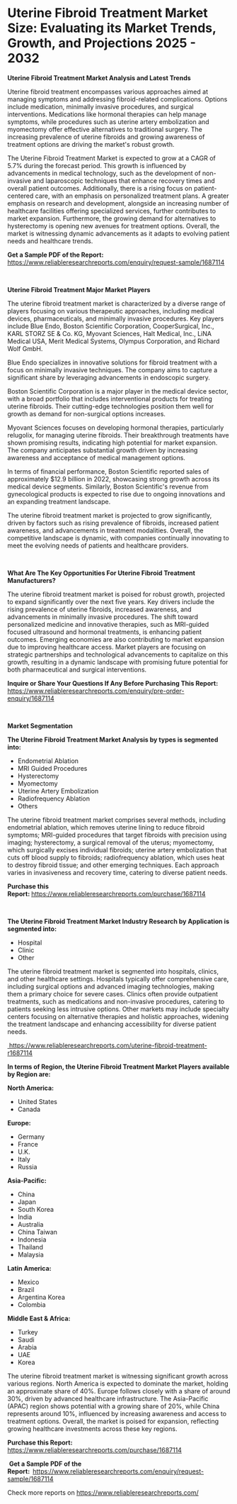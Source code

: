 <p><h1>Uterine Fibroid Treatment Market Size: Evaluating its Market Trends, Growth, and Projections 2025 - 2032</h1></p><p><strong>Uterine Fibroid Treatment Market Analysis and Latest Trends</strong></p>
<p><p>Uterine fibroid treatment encompasses various approaches aimed at managing symptoms and addressing fibroid-related complications. Options include medication, minimally invasive procedures, and surgical interventions. Medications like hormonal therapies can help manage symptoms, while procedures such as uterine artery embolization and myomectomy offer effective alternatives to traditional surgery. The increasing prevalence of uterine fibroids and growing awareness of treatment options are driving the market's robust growth.</p><p>The Uterine Fibroid Treatment Market is expected to grow at a CAGR of 5.7% during the forecast period. This growth is influenced by advancements in medical technology, such as the development of non-invasive and laparoscopic techniques that enhance recovery times and overall patient outcomes. Additionally, there is a rising focus on patient-centered care, with an emphasis on personalized treatment plans. A greater emphasis on research and development, alongside an increasing number of healthcare facilities offering specialized services, further contributes to market expansion. Furthermore, the growing demand for alternatives to hysterectomy is opening new avenues for treatment options. Overall, the market is witnessing dynamic advancements as it adapts to evolving patient needs and healthcare trends.</p></p>
<p><strong>Get a Sample PDF of the Report:&nbsp;</strong> <a href="https://www.reliableresearchreports.com/enquiry/request-sample/1687114?utm_campaign=2264&utm_medium=2&utm_source=Github&utm_content=ia&utm_term=08032025&utm_id=uterine-fibroid-treatment">https://www.reliableresearchreports.com/enquiry/request-sample/1687114</a></p>
<p>&nbsp;</p>
<p><strong>Uterine Fibroid Treatment Major Market Players</strong></p>
<p><p>The uterine fibroid treatment market is characterized by a diverse range of players focusing on various therapeutic approaches, including medical devices, pharmaceuticals, and minimally invasive procedures. Key players include Blue Endo, Boston Scientific Corporation, CooperSurgical, Inc., KARL STORZ SE & Co. KG, Myovant Sciences, Halt Medical, Inc., LiNA Medical USA, Merit Medical Systems, Olympus Corporation, and Richard Wolf GmbH.</p><p>Blue Endo specializes in innovative solutions for fibroid treatment with a focus on minimally invasive techniques. The company aims to capture a significant share by leveraging advancements in endoscopic surgery.</p><p>Boston Scientific Corporation is a major player in the medical device sector, with a broad portfolio that includes interventional products for treating uterine fibroids. Their cutting-edge technologies position them well for growth as demand for non-surgical options increases.</p><p>Myovant Sciences focuses on developing hormonal therapies, particularly relugolix, for managing uterine fibroids. Their breakthrough treatments have shown promising results, indicating high potential for market expansion. The company anticipates substantial growth driven by increasing awareness and acceptance of medical management options.</p><p>In terms of financial performance, Boston Scientific reported sales of approximately $12.9 billion in 2022, showcasing strong growth across its medical device segments. Similarly, Boston Scientific's revenue from gynecological products is expected to rise due to ongoing innovations and an expanding treatment landscape.</p><p>The uterine fibroid treatment market is projected to grow significantly, driven by factors such as rising prevalence of fibroids, increased patient awareness, and advancements in treatment modalities. Overall, the competitive landscape is dynamic, with companies continually innovating to meet the evolving needs of patients and healthcare providers.</p></p>
<p>&nbsp;</p>
<p><strong>What Are The Key Opportunities For Uterine Fibroid Treatment Manufacturers?</strong></p>
<p><p>The uterine fibroid treatment market is poised for robust growth, projected to expand significantly over the next five years. Key drivers include the rising prevalence of uterine fibroids, increased awareness, and advancements in minimally invasive procedures. The shift toward personalized medicine and innovative therapies, such as MRI-guided focused ultrasound and hormonal treatments, is enhancing patient outcomes. Emerging economies are also contributing to market expansion due to improving healthcare access. Market players are focusing on strategic partnerships and technological advancements to capitalize on this growth, resulting in a dynamic landscape with promising future potential for both pharmaceutical and surgical interventions.</p></p>
<p><strong>Inquire or Share Your Questions If Any Before Purchasing This Report:</strong> <a href="https://www.reliableresearchreports.com/enquiry/pre-order-enquiry/1687114?utm_campaign=2264&utm_medium=2&utm_source=Github&utm_content=ia&utm_term=08032025&utm_id=uterine-fibroid-treatment">https://www.reliableresearchreports.com/enquiry/pre-order-enquiry/1687114</a></p>
<p>&nbsp;</p>
<p><strong>Market Segmentation</strong></p>
<p><strong>The Uterine Fibroid Treatment Market Analysis by types is segmented into:</strong></p>
<p><ul><li>Endometrial Ablation</li><li>MRI Guided Procedures</li><li>Hysterectomy</li><li>Myomectomy</li><li>Uterine Artery Embolization</li><li>Radiofrequency Ablation</li><li>Others</li></ul></p>
<p><p>The uterine fibroid treatment market comprises several methods, including endometrial ablation, which removes uterine lining to reduce fibroid symptoms; MRI-guided procedures that target fibroids with precision using imaging; hysterectomy, a surgical removal of the uterus; myomectomy, which surgically excises individual fibroids; uterine artery embolization that cuts off blood supply to fibroids; radiofrequency ablation, which uses heat to destroy fibroid tissue; and other emerging techniques. Each approach varies in invasiveness and recovery time, catering to diverse patient needs.</p></p>
<p><strong>Purchase this Report:&nbsp;</strong><a href="https://www.reliableresearchreports.com/purchase/1687114?utm_campaign=2264&utm_medium=2&utm_source=Github&utm_content=ia&utm_term=08032025&utm_id=uterine-fibroid-treatment">https://www.reliableresearchreports.com/purchase/1687114</a></p>
<p>&nbsp;</p>
<p><strong>The Uterine Fibroid Treatment Market Industry Research by Application is segmented into:</strong></p>
<p><ul><li>Hospital</li><li>Clinic</li><li>Other</li></ul></p>
<p><p>The uterine fibroid treatment market is segmented into hospitals, clinics, and other healthcare settings. Hospitals typically offer comprehensive care, including surgical options and advanced imaging technologies, making them a primary choice for severe cases. Clinics often provide outpatient treatments, such as medications and non-invasive procedures, catering to patients seeking less intrusive options. Other markets may include specialty centers focusing on alternative therapies and holistic approaches, widening the treatment landscape and enhancing accessibility for diverse patient needs.</p></p>
<p><a href="https://www.reliableresearchreports.com/uterine-fibroid-treatment-r1687114?utm_campaign=2264&utm_medium=2&utm_source=Github&utm_content=ia&utm_term=08032025&utm_id=uterine-fibroid-treatment">&nbsp;https://www.reliableresearchreports.com/uterine-fibroid-treatment-r1687114</a></p>
<p><strong>In terms of Region, the Uterine Fibroid Treatment Market Players available by Region are:</strong></p>
<p>
    <p> <strong> North America: </strong>
        <ul>
            <li>United States</li>
            <li>Canada</li>
        </ul>
        </p> 
    <p> <strong> Europe: </strong>
        <ul>
            <li>Germany</li>
            <li>France</li>
            <li>U.K.</li>
            <li>Italy</li>
            <li>Russia</li>
        </ul>
        </p> 
    <p> <strong> Asia-Pacific: </strong>
        <ul>
            <li>China</li>
            <li>Japan</li>
            <li>South Korea</li>
            <li>India</li>
            <li>Australia</li>
            <li>China Taiwan</li>
            <li>Indonesia</li>
            <li>Thailand</li>
            <li>Malaysia</li>
        </ul>
        </p> 
    <p> <strong> Latin America: </strong>
        <ul>
            <li>Mexico</li>
            <li>Brazil</li>
            <li>Argentina Korea</li>
            <li>Colombia</li>
        </ul>
        </p> 
    <p> <strong> Middle East & Africa: </strong>
        <ul>
            <li>Turkey</li>
            <li>Saudi</li>
            <li>Arabia</li>
            <li>UAE</li>
            <li>Korea</li>
        </ul>
    </p>
    </p>
<p><p>The uterine fibroid treatment market is witnessing significant growth across various regions. North America is expected to dominate the market, holding an approximate share of 40%. Europe follows closely with a share of around 30%, driven by advanced healthcare infrastructure. The Asia-Pacific (APAC) region shows potential with a growing share of 20%, while China represents around 10%, influenced by increasing awareness and access to treatment options. Overall, the market is poised for expansion, reflecting growing healthcare investments across these key regions.</p></p>
<p><strong>Purchase this Report: </strong><a href="https://www.reliableresearchreports.com/purchase/1687114?utm_campaign=2264&utm_medium=2&utm_source=Github&utm_content=ia&utm_term=08032025&utm_id=uterine-fibroid-treatment">https://www.reliableresearchreports.com/purchase/1687114</a></p>
<p>&nbsp;<strong>Get a Sample PDF of the Report:&nbsp;&nbsp;</strong><a href="https://www.reliableresearchreports.com/enquiry/request-sample/1687114?utm_campaign=2264&utm_medium=2&utm_source=Github&utm_content=ia&utm_term=08032025&utm_id=uterine-fibroid-treatment">https://www.reliableresearchreports.com/enquiry/request-sample/1687114</a></p>
<p><strong></strong></p>
<p>Check more reports on <a href="https://www.reliableresearchreports.com/?utm_campaign=2264&utm_medium=2&utm_source=Github&utm_content=ia&utm_term=08032025&utm_id=uterine-fibroid-treatment">https://www.reliableresearchreports.com/</a></p>